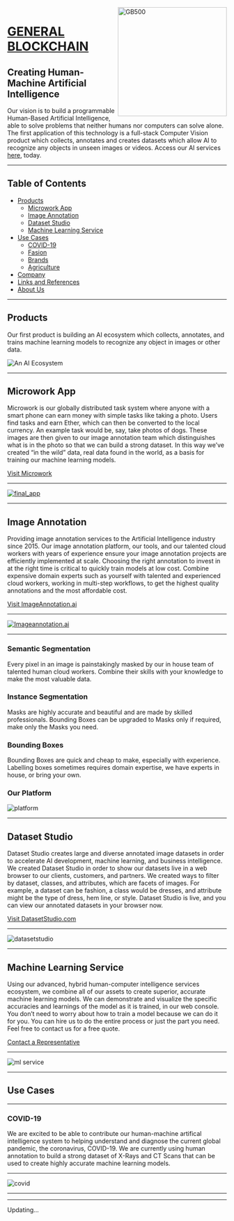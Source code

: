 <img src="https://user-images.githubusercontent.com/66736646/84417602-b484c400-ac37-11ea-88eb-652c98061797.png" alt="GB500" align="right" width="250" />

# <a href="https://www.generalblockchain.com/">GENERAL BLOCKCHAIN</a>

## Creating Human-Machine Artificial Intelligence

Our vision is to build a programmable Human-Based Artificial Intelligence, able to solve problems that neither humans nor computers can solve alone. The first application of this technology is a full-stack Computer Vision product which collects, annotates and creates datasets which allow AI to recognize any objects in unseen images or videos. Access our AI services <a href="https://www.generalblockchain.com/">here</a>, today.

---
  
## Table of Contents

- [Products](#products)
    - [Microwork App](#microwork-app)
    - [Image Annotation](#image-annotation)
    - [Dataset Studio](#dataset-studio)
    - [Machine Learning Service](#machine-learning-service)
- [Use Cases](#use-cases)
    - [COVID-19](#covid-19)
    - [Fasion](#fashion)
    - [Brands](#brands)
    - [Agriculture](#agriculture)
- [Company](#company)
- [Links and References](#links-and-references)
- [About Us](#about-us)

---

## Products

Our first product is building an AI ecosystem which collects, annotates, and trains machine learning models to recognize any object in images or other data.

![An AI Ecosystem](https://user-images.githubusercontent.com/66736646/84388509-8cd13400-ac16-11ea-88d5-f53a3d97623a.png)

---

## Microwork App

Microwork is our globally distributed task system where anyone with a smart phone can earn money with simple tasks like taking a photo. Users find tasks and earn Ether, which can then be converted to the local currency. An example task would be, say, take photos of dogs. These images are then given to our image annotation team which distinguishes what is in the photo so that we can build a strong dataset. In this way we’ve created “in the wild” data, real data found in the world, as a basis for training our machine learning models.

<a href="https://www.microwork.app/" class="button big">Visit Microwork</a>

<!---
<img src="https://user-images.githubusercontent.com/66736646/84399001-70d38f80-ac22-11ea-9172-3f5ac972e0d5.png" alt="microwork" align="left" width="280" />
-->
<!---
<img src="https://user-images.githubusercontent.com/66736646/84397784-e9395100-ac20-11ea-88cb-32a3529e0bd6.png" alt="get paid" align="right" width="280" />
-->
<!---
<img src="https://user-images.githubusercontent.com/66736646/84391138-61504880-ac1a-11ea-8136-eb4dae145105.png" alt="start earning" align="centre" width="280" />
<br><br>
-->

---

<a href="https://www.microwork.app/">![final_app](https://user-images.githubusercontent.com/66736646/84415127-21965a80-ac34-11ea-9cb8-d97bc83219c8.png)</a>

---

## Image Annotation

Providing image annotation services to the Artificial Intelligence industry since 2015. Our image annotation platform, our tools, and our talented cloud workers with years of experience ensure your image annotation projects are efficiently implemented at scale. Choosing the right annotation to invest in at the right time is critical to quickly train models at low cost. Combine expensive domain experts such as yourself with talented and experienced cloud workers, working in multi-step workflows, to get the highest quality annotations and the most affordable cost.

<a href="https://www.imageannotation.ai/" class="button big">Visit ImageAnnotation.ai</a>

---

<a href="https://www.imageannotation.ai/">![Imageannotation.ai](https://user-images.githubusercontent.com/33668152/84964783-d5b14d00-b12e-11ea-8649-23262e75e55b.png)</a>

---

### Semantic Segmentation

Every pixel in an image is painstakingly masked by our in house team of talented human cloud workers. Combine their skills with your knowledge to make the most valuable data.

### Instance Segmentation

Masks are highly accurate and beautiful and are made by skilled professionals. Bounding Boxes can be upgraded to Masks only if required, make only the Masks you need.

### Bounding Boxes

Bounding Boxes are quick and cheap to make, especially with experience. Labelling boxes sometimes requires domain expertise, we have experts in house, or bring your own.

### Our Platform

![platform](https://user-images.githubusercontent.com/33668152/84965288-51f86000-b130-11ea-8879-d94d0624cdf0.png)

---

## Dataset Studio

Dataset Studio creates large and diverse annotated image datasets in order to accelerate AI development, machine learning, and business intelligence. We created Dataset Studio in order to show our datasets live in a web browser to our clients, customers, and partners. We created ways to filter by dataset, classes, and attributes, which are facets of images. For example, a dataset can be fashion, a class would be dresses, and attribute might be the type of dress, hem line, or style. Dataset Studio is live, and you can view our annotated datasets in your browser now.

<a href="https://www.imageannotation.ai/" class="button big">Visit DatasetStudio.com</a>

---

![datasetstudio](https://user-images.githubusercontent.com/33668152/84965694-6721be80-b131-11ea-8b29-17b676882c76.png)

---

## Machine Learning Service

Using our advanced, hybrid human-computer intelligence services ecosystem, we combine all of our assets to create superior, accurate machine learning models. We can demonstrate and visualize the specific accuracies and learnings of the model as it is trained, in our web console. You don’t need to worry about how to train a model because we can do it for you. You can hire us to do the entire process or just the part you need. Feel free to contact us for a free quote.

<a href="https://discord.com/invite/22HVPEU" class="button big">Contact a Representative</a>

---

![ml service](https://user-images.githubusercontent.com/33668152/84966380-380c4c80-b133-11ea-8ed9-c47be811443e.jpg)

---

## Use Cases

---

### COVID-19

We are excited to be able to contribute our human-machine artifical intelligence system to helping understand and diagnose the current global pandemic, the coronavirus, COVID-19. We are currently using human annotation to build a strong dataset of X-Rays and CT Scans that can be used to create highly accurate machine learning models.

---

![covid](https://user-images.githubusercontent.com/33668152/84968104-891e3f80-b137-11ea-8072-a68d12067bba.jpg)

---

































---

Updating...

